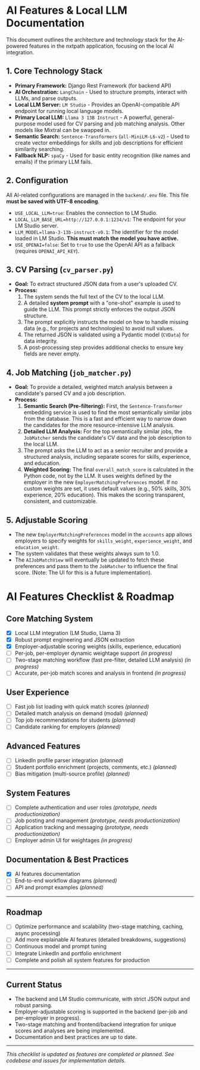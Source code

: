 # AI Features & Local LLM Documentation

This document outlines the architecture and technology stack for the AI-powered features in the nxtpath application, focusing on the local AI integration.

## 1. Core Technology Stack

- **Primary Framework:** Django Rest Framework (for backend API)
- **AI Orchestration:** `LangChain` - Used to structure prompts, interact with LLMs, and parse outputs.
- **Local LLM Server:** `LM Studio` - Provides an OpenAI-compatible API endpoint for running local language models.
- **Primary Local LLM:** `Llama 3 13B Instruct` - A powerful, general-purpose model used for CV parsing and job matching analysis. Other models like Mixtral can be swapped in.
- **Semantic Search:** `Sentence-Transformers` (`all-MiniLM-L6-v2`) - Used to create vector embeddings for skills and job descriptions for efficient similarity searching.
-   **Fallback NLP:** `spaCy` - Used for basic entity recognition (like names and emails) if the primary LLM fails.

## 2. Configuration

All AI-related configurations are managed in the `backend/.env` file. This file **must be saved with UTF-8 encoding**.

- `USE_LOCAL_LLM=true`: Enables the connection to LM Studio.
- `LOCAL_LLM_BASE_URL=http://127.0.0.1:1234/v1`: The endpoint for your LM Studio server.
- `LLM_MODEL=llama-3-13b-instruct-v0.1`: The identifier for the model loaded in LM Studio. **This must match the model you have active.**
- `USE_OPENAI=false`: Set to `true` to use the OpenAI API as a fallback (requires `OPENAI_API_KEY`).

## 3. CV Parsing (`cv_parser.py`)

- **Goal:** To extract structured JSON data from a user's uploaded CV.
- **Process:**
    1.  The system sends the full text of the CV to the local LLM.
    2.  A detailed **system prompt** with a "one-shot" example is used to guide the LLM. This prompt strictly enforces the output JSON structure.
    3.  The prompt explicitly instructs the model on how to handle missing data (e.g., for projects and technologies) to avoid null values.
    4.  The returned JSON is validated using a Pydantic model (`CVData`) for data integrity.
    5.  A post-processing step provides additional checks to ensure key fields are never empty.

## 4. Job Matching (`job_matcher.py`)

- **Goal:** To provide a detailed, weighted match analysis between a candidate's parsed CV and a job description.
- **Process:**
    1.  **Semantic Search (Pre-filtering):** First, the `Sentence-Transformer` embedding service is used to find the most semantically similar jobs from the database. This is a fast and efficient way to narrow down the candidates for the more resource-intensive LLM analysis.
    2.  **Detailed LLM Analysis:** For the top semantically similar jobs, the `JobMatcher` sends the candidate's CV data and the job description to the local LLM.
    3.  The prompt asks the LLM to act as a senior recruiter and provide a structured analysis, including separate scores for skills, experience, and education.
    4.  **Weighted Scoring:** The final `overall_match_score` is calculated in the Python code, not by the LLM. It uses weights defined by the employer in the new `EmployerMatchingPreferences` model. If no custom weights are set, it uses default values (e.g., 50% skills, 30% experience, 20% education). This makes the scoring transparent, consistent, and customizable.

## 5. Adjustable Scoring

- The new `EmployerMatchingPreferences` model in the `accounts` app allows employers to specify weights for `skills_weight`, `experience_weight`, and `education_weight`.
- The system validates that these weights always sum to 1.0.
- The `AIJobMatchView` will eventually be updated to fetch these preferences and pass them to the `JobMatcher` to influence the final score. (Note: The UI for this is a future implementation).

# AI Features Checklist & Roadmap

## Core Matching System
- [x] Local LLM integration (LM Studio, Llama 3)
- [x] Robust prompt engineering and JSON extraction
- [x] Employer-adjustable scoring weights (skills, experience, education)
- [ ] Per-job, per-employer dynamic weightage support *(in progress)*
- [ ] Two-stage matching workflow (fast pre-filter, detailed LLM analysis) *(in progress)*
- [ ] Accurate, per-job match scores and analysis in frontend *(in progress)*

## User Experience
- [ ] Fast job list loading with quick match scores *(planned)*
- [ ] Detailed match analysis on demand (modal) *(planned)*
- [ ] Top job recommendations for students *(planned)*
- [ ] Candidate ranking for employers *(planned)*

## Advanced Features
- [ ] LinkedIn profile parser integration *(planned)*
- [ ] Student portfolio enrichment (projects, comments, etc.) *(planned)*
- [ ] Bias mitigation (multi-source profile) *(planned)*

## System Features
- [ ] Complete authentication and user roles *(prototype, needs productionization)*
- [ ] Job posting and management *(prototype, needs productionization)*
- [ ] Application tracking and messaging *(prototype, needs productionization)*
- [ ] Employer admin UI for weightages *(in progress)*

## Documentation & Best Practices
- [x] AI features documentation
- [ ] End-to-end workflow diagrams *(planned)*
- [ ] API and prompt examples *(planned)*

---

## Roadmap
- [ ] Optimize performance and scalability (two-stage matching, caching, async processing)
- [ ] Add more explainable AI features (detailed breakdowns, suggestions)
- [ ] Continuous model and prompt tuning
- [ ] Integrate LinkedIn and portfolio enrichment
- [ ] Complete and polish all system features for production

---

## Current Status
- The backend and LM Studio communicate, with strict JSON output and robust parsing.
- Employer-adjustable scoring is supported in the backend (per-job and per-employer in progress).
- Two-stage matching and frontend/backend integration for unique scores and analyses are being implemented.
- Documentation and best practices are up to date.

---

*This checklist is updated as features are completed or planned. See codebase and issues for implementation details.* 